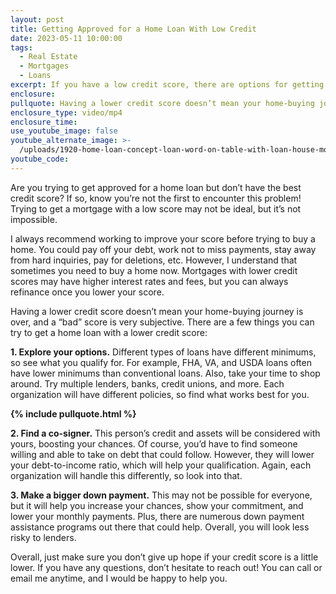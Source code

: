 ```yaml
---
layout: post
title: Getting Approved for a Home Loan With Low Credit
date: 2023-05-11 10:00:00
tags:
  - Real Estate
  - Mortgages
  - Loans
excerpt: If you have a low credit score, there are options for getting a home loan.
enclosure:
pullquote: Having a lower credit score doesn’t mean your home-buying journey is over.
enclosure_type: video/mp4
enclosure_time:
use_youtube_image: false
youtube_alternate_image: >-
  /uploads/1920-home-loan-concept-loan-word-on-table-with-loan-house-model-economy-commercial-real-estate-banks-approve-loans-to-buy-homes-business-finance-investments-concept.JPG
youtube_code:
---
```

Are you trying to get approved for a home loan but don’t have the best credit score? If so, know you’re not the first to encounter this problem! Trying to get a mortgage with a low score may not be ideal, but it’s not impossible.&nbsp;

I always recommend working to improve your score before trying to buy a home. You could pay off your debt, work not to miss payments, stay away from hard inquiries, pay for deletions, etc. However, I understand that sometimes you need to buy a home now. Mortgages with lower credit scores may have higher interest rates and fees, but you can always refinance once you lower your score.&nbsp;

Having a lower credit score doesn’t mean your home-buying journey is over, and a “bad” score is very subjective. There are a few things you can try to get a home loan with a lower credit score:&nbsp;

**1\. Explore your options.** Different types of loans have different minimums, so see what you qualify for. For example, FHA, VA, and USDA loans often have lower minimums than conventional loans. Also, take your time to shop around. Try multiple lenders, banks, credit unions, and more. Each organization will have different policies, so find what works best for you.

**{% include pullquote.html %}**

**2\. Find a co-signer.** This person’s credit and assets will be considered with yours, boosting your chances. Of course, you’d have to find someone willing and able to take on debt that could follow. However, they will lower your debt-to-income ratio, which will help your qualification. Again, each organization will handle this differently, so look into that.&nbsp;

**3\. Make a bigger down payment.** This may not be possible for everyone, but it will help you increase your chances, show your commitment, and lower your monthly payments. Plus, there are numerous down payment assistance programs out there that could help. Overall, you will look less risky to lenders.&nbsp;

Overall, just make sure you don’t give up hope if your credit score is a little lower. If you have any questions, don’t hesitate to reach out! You can call or email me anytime, and I would be happy to help you.